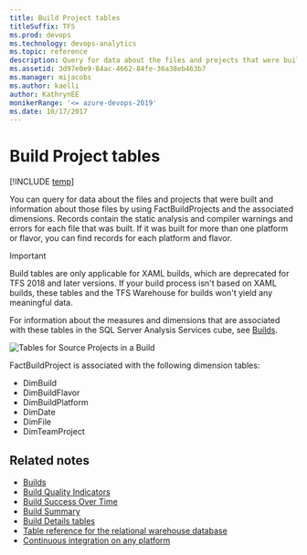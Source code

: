 ```yaml
---
title: Build Project tables
titleSuffix: TFS 
ms.prod: devops
ms.technology: devops-analytics
ms.topic: reference
description: Query for data about the files and projects that were built and information about those files  
ms.assetid: 3d97e0e9-84ac-4662-84fe-36a38eb463b7
ms.manager: mijacobs
ms.author: kaelli
author: KathrynEE
monikerRange: '<= azure-devops-2019'
ms.date: 10/17/2017
---
```



# Build Project tables 

[!INCLUDE [temp](../_shared/tfs-report-platform-version.md)]

You can query for data about the files and projects that were built and information about those files by using FactBuildProjects and the associated dimensions. Records contain the static analysis and compiler warnings and errors for each file that was built. If it was built for more than one platform or flavor, you can find records for each platform and flavor.  
 
> [!IMPORTANT]  
> Build tables are only applicable for XAML builds, which are deprecated for TFS 2018 and later versions. If your build process isn't based on XAML builds, these tables and the TFS Warehouse for builds won't yield any meaningful data.  
 
For information about the measures and dimensions that are associated with these tables in the SQL Server Analysis Services cube, see [Builds](perspective-build-analyze-report-build-details-coverage.md).  
  
![Tables for Source Projects in a Build](_img/teamproj_factbuildproject.png "TeamProj_FactBuildProject")  
  
FactBuildProject is associated with the following dimension tables:  
  
-   DimBuild  
-   DimBuildFlavor    
-   DimBuildPlatform    
-   DimDate    
-   DimFile    
-   DimTeamProject  
  
## Related notes
-  [Builds](perspective-build-analyze-report-build-details-coverage.md)   
-  [Build Quality Indicators](build-quality-indicators-report.md)   
-  [Build Success Over Time](build-success-over-time-report.md)   
-  [Build Summary](build-summary-report.md)   
-  [Build Details tables](table-reference-build-details.md)   
-  [Table reference for the relational warehouse database](table-reference-relational-warehouse-database.md) 
- [Continuous integration on any platform](../../pipelines/overview.md)   
